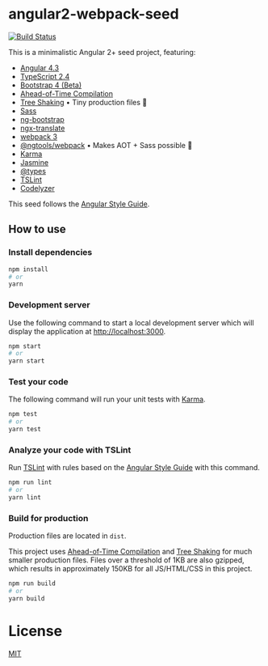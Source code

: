 # angular2-webpack-seed

[![Build Status](https://travis-ci.org/fgladisch/angular2-webpack-seed.svg?branch=master)](https://travis-ci.org/fgladisch/angular2-webpack-seed)

This is a minimalistic Angular 2+ seed project, featuring:
* [Angular 4.3](https://www.typescriptlang.org)
* [TypeScript 2.4](https://www.typescriptlang.org)
* [Bootstrap 4 (Beta)](http://v4-alpha.getbootstrap.com)
* [Ahead-of-Time Compilation](https://angular.io/guide/aot-compiler)
* [Tree Shaking](https://webpack.js.org/guides/tree-shaking) • Tiny production files :mouse2:
* [Sass](http://sass-lang.com)
* [ng-bootstrap](https://github.com/ng-bootstrap/ng-bootstrap)
* [ngx-translate](https://github.com/ngx-translate)
* [webpack 3](https://webpack.github.io)
* [@ngtools/webpack](https://www.npmjs.com/package/@ngtools/webpack) • Makes AOT + Sass possible :tada:
* [Karma](https://karma-runner.github.io)
* [Jasmine](http://jasmine.github.io)
* [@types](https://blogs.msdn.microsoft.com/typescript/2016/06/15/the-future-of-declaration-files)
* [TSLint](https://github.com/palantir/tslint)
* [Codelyzer](https://github.com/mgechev/codelyzer)

This seed follows the [Angular Style Guide](https://angular.io/docs/ts/latest/guide/style-guide.html).

## How to use

### Install dependencies

```bash
npm install
# or
yarn
```

### Development server

Use the following command to start a local development server which will display the application at [http://localhost:3000](http://localhost:3000).

```bash
npm start
# or
yarn start
```

### Test your code

The following command will run your unit tests with [Karma](https://karma-runner.github.io).

```bash
npm test
# or
yarn test
```

### Analyze your code with TSLint

Run [TSLint](https://github.com/palantir/tslint) with rules based on the [Angular Style Guide](https://angular.io/docs/ts/latest/guide/style-guide.html) with this command.

```bash
npm run lint
# or
yarn lint
```

### Build for production

Production files are located in `dist`.

This project uses [Ahead-of-Time Compilation](https://angular.io/guide/aot-compiler) and [Tree Shaking](https://webpack.js.org/guides/tree-shaking) for much smaller production files. Files over a threshold of 1KB are also gzipped, which results in approximately 150KB for all JS/HTML/CSS in this project.

```bash
npm run build
# or
yarn build
```

# License
[MIT](/LICENSE)
